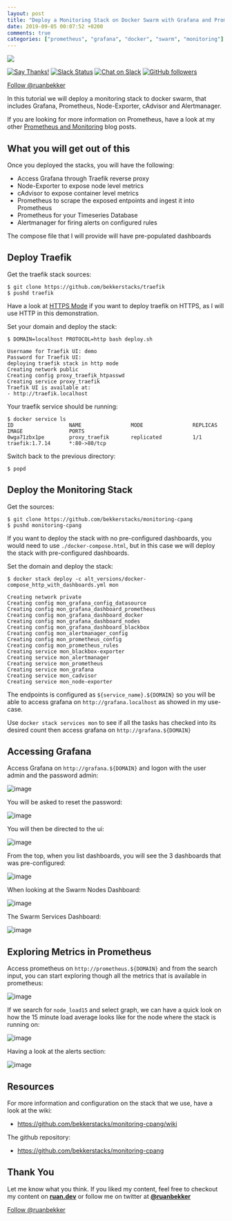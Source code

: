 ```yaml
---
layout: post
title: "Deploy a Monitoring Stack on Docker Swarm with Grafana and Prometheus"
date: 2019-09-05 00:07:52 +0200
comments: true
categories: ["prometheus", "grafana", "docker", "swarm", "monitoring"] 
---
```


![](https://user-images.githubusercontent.com/567298/57307750-696bb980-70e5-11e9-9b0b-73ad88bde6a3.png)

[![Say Thanks!](https://img.shields.io/badge/Say%20Thanks-!-1EAEDB.svg)](https://saythanks.io/to/ruanbekker) [![Slack Status](https://linux-hackers-slack.herokuapp.com/badge.svg)](https://linux-hackers-slack.herokuapp.com/) [![Chat on Slack](https://img.shields.io/badge/chat-on_slack-orange.svg)](https://linux-hackers.slack.com/) [![GitHub followers](https://img.shields.io/github/followers/ruanbekker.svg?label=Follow&style=social)](https://github.com/bekkerstacks/traefik)

<a href="https://twitter.com/ruanbekker?ref_src=twsrc%5Etfw" class="twitter-follow-button" data-show-count="false">Follow @ruanbekker</a><script async src="https://platform.twitter.com/widgets.js" charset="utf-8"></script>

In this tutorial we will deploy a monitoring stack to docker swarm, that includes Grafana, Prometheus, Node-Exporter, cAdvisor and Alertmanager.

If you are looking for more information on Prometheus, have a look at my other [Prometheus and Monitoring](https://blog.ruanbekker.com/blog/categories/prometheus/) blog posts.

## What you will get out of this

Once you deployed the stacks, you will have the following:

- Access Grafana through Traefik reverse proxy
- Node-Exporter to expose node level metrics
- cAdvisor to expose container level metrics
- Prometheus to scrape the exposed entpoints and ingest it into Prometheus
- Prometheus for your Timeseries Database
- Alertmanager for firing alerts on configured rules

The compose file that I will provide will have pre-populated dashboards

## Deploy Traefik

Get the traefik stack sources:

```
$ git clone https://github.com/bekkerstacks/traefik
$ pushd traefik
```

Have a look at [HTTPS Mode](https://github.com/bekkerstacks/traefik/wiki/Deploy-Traefik-in-HTTPS-Mode) if you want to deploy traefik on HTTPS, as I will use HTTP in this demonstration.

Set your domain and deploy the stack:

```
$ DOMAIN=localhost PROTOCOL=http bash deploy.sh

Username for Traefik UI: demo
Password for Traefik UI: 
deploying traefik stack in http mode
Creating network public
Creating config proxy_traefik_htpasswd
Creating service proxy_traefik
Traefik UI is available at:
- http://traefik.localhost
```

Your traefik service should be running:

```
$ docker service ls
ID                  NAME                MODE                REPLICAS            IMAGE               PORTS
0wga71zbx1pe        proxy_traefik       replicated          1/1                 traefik:1.7.14      *:80->80/tcp
```

Switch back to the previous directory:

```
$ popd
```

## Deploy the Monitoring Stack

Get the sources:

```
$ git clone https://github.com/bekkerstacks/monitoring-cpang
$ pushd monitoring-cpang
```

If you want to deploy the stack with no pre-configured dashboards, you would need to use `./docker-compose.html`, but in this case we will deploy the stack with pre-configured dashboards.

Set the domain and deploy the stack:

```
$ docker stack deploy -c alt_versions/docker-compose_http_with_dashboards.yml mon

Creating network private
Creating config mon_grafana_config_datasource
Creating config mon_grafana_dashboard_prometheus
Creating config mon_grafana_dashboard_docker
Creating config mon_grafana_dashboard_nodes
Creating config mon_grafana_dashboard_blackbox
Creating config mon_alertmanager_config
Creating config mon_prometheus_config
Creating config mon_prometheus_rules
Creating service mon_blackbox-exporter
Creating service mon_alertmanager
Creating service mon_prometheus
Creating service mon_grafana
Creating service mon_cadvisor
Creating service mon_node-exporter
```

The endpoints is configured as `${service_name}.${DOMAIN}` so you will be able to access grafana on `http://grafana.localhost` as showed in my use-case.

Use `docker stack services mon` to see if all the tasks has checked into its desired count then access grafana on `http://grafana.${DOMAIN}`

## Accessing Grafana

Access Grafana on `http://grafana.${DOMAIN}` and logon with the user admin and the password admin:

![image](https://user-images.githubusercontent.com/50801771/64292266-4d303a00-cf6a-11e9-8a49-2ae05b1ed5c6.png)

You will be asked to reset the password:

![image](https://user-images.githubusercontent.com/50801771/64292291-5f11dd00-cf6a-11e9-8049-2abdbb0164f6.png)

You will then be directed to the ui:

![image](https://user-images.githubusercontent.com/50801771/64292317-705ae980-cf6a-11e9-928b-60b5dec7ea09.png)

From the top, when you list dashboards, you will see the 3 dashboards that was pre-configured:

![image](https://user-images.githubusercontent.com/50801771/64292334-7b157e80-cf6a-11e9-92c6-9e0698815ba7.png)

When looking at the Swarm Nodes Dashboard:

![image](https://user-images.githubusercontent.com/50801771/64297086-82da2080-cf74-11e9-8060-f0193bfaeb13.png)

The Swarm Services Dashboard:

![image](https://user-images.githubusercontent.com/50801771/64297656-a8ffc080-cf74-11e9-88a2-b4cec295aed5.png)

## Exploring Metrics in Prometheus

Access prometheus on `http://prometheus.${DOMAIN}` and from the search input, you can start exploring though all the metrics that is available in prometheus:

![image](https://user-images.githubusercontent.com/50801771/64298324-74403900-cf75-11e9-99b7-559b02ef67b7.png)

If we search for `node_load15` and select graph, we can have a quick look on how the 15 minute load average looks like for the node where the stack is running on:

![image](https://user-images.githubusercontent.com/50801771/64298454-e31d9200-cf75-11e9-89bb-b6fe94470166.png)

Having a look at the alerts section:

![image](https://user-images.githubusercontent.com/50801771/64299172-7657c700-cf78-11e9-97bd-143e5fe87941.png)

## Resources

For more information and configuration on the stack that we use, have a look at the wiki:
- https://github.com/bekkerstacks/monitoring-cpang/wiki

The github repository:
- https://github.com/bekkerstacks/monitoring-cpang

## Thank You

Let me know what you think. If you liked my content, feel free to checkout my content on **[ruan.dev](https://ruan.dev/)** or follow me on twitter at **[@ruanbekker](https://twitter.com/ruanbekker)**

<a href="https://twitter.com/ruanbekker?ref_src=twsrc%5Etfw" class="twitter-follow-button" data-show-count="false">Follow @ruanbekker</a><script async src="https://platform.twitter.com/widgets.js" charset="utf-8"></script>

